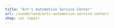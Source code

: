 ```yaml
---
title: "Art's Automotive Service Center"
url: /sunderland/arts-automotive-service-center/
shop: car repair
---
```

